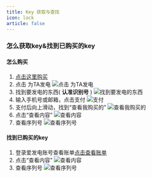 ```yaml
---
title: Key 获取与查找
icon: lock
article: false
---
```

### 怎么获取key&找到已购买的key
#### 怎么购买
1. [点击这里购买](https://afdian.net/item/66544a4a1f0211ed835052540025c377)
2. 点击 为TA发电
![点击 为TA发电](https://foruda.gitee.com/images/1664632117224809873/7c47c717_10456722.jpeg "IMG_20221001_214442.jpg")
3. 找到要发电的东西( **认准识别号** )
![找到要发电的东西](https://foruda.gitee.com/images/1664632221047860681/ebe46486_10456722.jpeg "IMG_20221001_214508.jpg")
4. 输入手机号或邮箱，点击支付
![支付](https://foruda.gitee.com/images/1664632296639417847/bc4d8387_10456722.jpeg "IMG_20221001_214527.jpg")
5. 支付后向上滑动，找到“查看我购买的”
![查看我购买的](https://foruda.gitee.com/images/1664632394716408691/1b897529_10456722.jpeg "IMG_20221001_214551.jpg")
6. 点击“查看内容”
![查看内容](https://foruda.gitee.com/images/1664632443345021684/372656d3_10456722.jpeg "IMG_20221001_214604.jpg")
7. 查看序列号
![查看序列号](https://foruda.gitee.com/images/1664632491582934824/af4ad37a_10456722.jpeg "IMG_20221001_214631.jpg")

#### 找到已购买的key
1. 登录爱发电账号查看账单[点击查看账单](https://afdian.net/dashboard/order)
2. 点击“查看内容”
![查看内容](https://foruda.gitee.com/images/1664632443345021684/372656d3_10456722.jpeg "IMG_20221001_214604.jpg")
3. 查看序列号
![查看序列号](https://foruda.gitee.com/images/1664632491582934824/af4ad37a_10456722.jpeg "IMG_20221001_214631.jpg")
